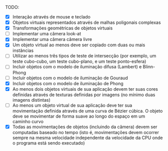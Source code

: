 TODO:<br>

- [X] Interação através de mouse e teclado
- [X] Objetos virtuais representados através de malhas poligonais complexas
- [X] Transformações geométricas de objetos virtuais
- [ ] Implementar uma câmera look-at
- [X] Implementar uma câmera câmera livre
- [X] Um objeto virtual ao menos deve ser copiado com duas ou mais instâncias
- [ ] Utilizar ao menos três tipos de teste de intersecção (por exemplo, um teste cubo-cubo, um teste cubo-plano, e um teste ponto-esfera)
- [ ] Incluir objetos com o modelo de iluminação difusa (Lambert) e Blinn-Phong
- [ ] Incluir objetos com o modelo de iluminação de Gouraud
- [X] Incluir objetos com o modelo de iluminação de Phong
- [X] Ao menos dois objetos virtuais de sua aplicação devem ter suas cores definidas através de texturas definidas por imagens (no mínimo duas imagens distintas)
- [ ] Ao menos um objeto virtual de sua aplicação deve ter sua movimentação definida através de uma curva de Bézier cúbica. O objeto deve se movimentar de forma suave ao longo do espaço em um caminho curvo
- [X] Todas as movimentações de objetos (incluindo da câmera) devem ser computadas baseado no tempo (isto é, movimentações devem ocorrer sempre na mesma velocidade independente da velocidade da CPU onde o programa está sendo executado)
